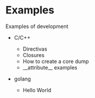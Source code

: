 # Examples
Examples of development 
- C/C++
  - Directivas
  - Closures
  - How to create a core dump
  - \_\_attribute\_\_ examples

- golang
  - Hello World
